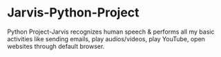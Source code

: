 # Jarvis-Python-Project
Python Project-Jarvis recognizes human speech & performs all my basic activities like sending emails, play audios/videos, play YouTube, open websites through default browser.
